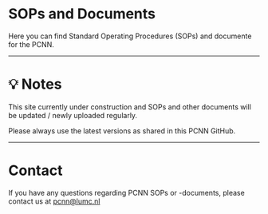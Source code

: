 # SOPs and Documents

Here you can find Standard Operating Procedures (SOPs) and documente for the PCNN.

---

# 💡 Notes 
This site currently under construction and SOPs and other documents will be updated / newly uploaded regularly. 

Please always use the latest versions as shared in this PCNN GitHub.

---

# Contact
If you have any questions regarding PCNN SOPs or -documents, please contact us at pcnn@lumc.nl 
